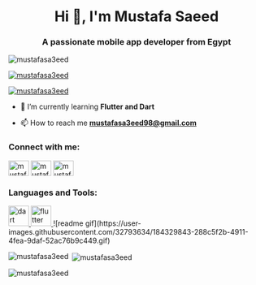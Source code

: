 <h1 align="center">Hi 👋, I'm Mustafa Saeed</h1>
<h3 align="center">A passionate mobile app developer from Egypt</h3>

<p align="left"> <img src="https://komarev.com/ghpvc/?username=mustafasa3eed&label=Profile%20views&color=0e75b6&style=flat" alt="mustafasa3eed" /> </p>

<p align="left"> <a href="https://github.com/ryo-ma/github-profile-trophy"><img src="https://github-profile-trophy.vercel.app/?username=mustafasa3eed" alt="mustafasa3eed" /></a> </p>

<p align="left"> <a href="https://twitter.com/mustafasa3eed" target="blank"><img src="https://img.shields.io/twitter/follow/mustafasa3eed?logo=twitter&style=for-the-badge" alt="mustafasa3eed" /></a> </p>

- 🌱 I’m currently learning **Flutter and Dart**

- 📫 How to reach me **mustafasa3eed98@gmail.com**

<h3 align="left">Connect with me:</h3>
<p align="left">
<a href="https://twitter.com/mustafasa3eed" target="blank"><img align="center" src="https://raw.githubusercontent.com/rahuldkjain/github-profile-readme-generator/master/src/images/icons/Social/twitter.svg" alt="mustafasa3eed" height="30" width="40" /></a>
<a href="https://stackoverflow.com/users/mustafasa3eed" target="blank"><img align="center" src="https://raw.githubusercontent.com/rahuldkjain/github-profile-readme-generator/master/src/images/icons/Social/stack-overflow.svg" alt="mustafasa3eed" height="30" width="40" /></a>
<a href="https://instagram.com/mustafasa3eed" target="blank"><img align="center" src="https://raw.githubusercontent.com/rahuldkjain/github-profile-readme-generator/master/src/images/icons/Social/instagram.svg" alt="mustafasa3eed" height="30" width="40" /></a>
</p>


<h3 align="left">Languages and Tools:</h3>
<p align="left"> <a href="https://dart.dev" target="_blank" rel="noreferrer"> <img src="https://www.vectorlogo.zone/logos/dartlang/dartlang-icon.svg" alt="dart" width="40" height="40"/> </a> <a href="https://flutter.dev" target="_blank" rel="noreferrer"> <img src="https://www.vectorlogo.zone/logos/flutterio/flutterio-icon.svg" alt="flutter" width="40" height="40"/> </a> 
![readme gif](https://user-images.githubusercontent.com/32793634/184329843-288c5f2b-4911-4fea-9daf-52ac76b9c449.gif)

</p>

<p><img align="left" src="https://github-readme-stats.vercel.app/api/top-langs?username=mustafasa3eed&show_icons=true&locale=en&layout=compact" alt="mustafasa3eed" /></p>

<p>&nbsp;<img align="center" src="https://github-readme-stats.vercel.app/api?username=mustafasa3eed&show_icons=true&locale=en" alt="mustafasa3eed" /></p>

<p><img align="center" src="https://github-readme-streak-stats.herokuapp.com/?user=mustafasa3eed&" alt="mustafasa3eed" /></p>
